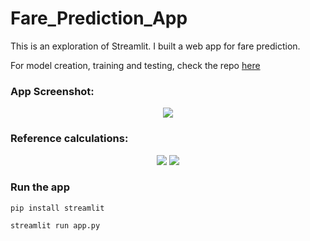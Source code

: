 # Fare_Prediction_App

This is an exploration of Streamlit. I built a web app for fare prediction.

For model creation, training and testing, check the repo [here](https://github.com/SwamiKannan/NYC-taxi-fares)

### App Screenshot:
<p align="center">
<img src="https://github.com/SwamiKannan/Fare_Prediction_App/blob/main/app_screenshot.png">
</p>

### Reference calculations:
<p align="center">
<img src="https://github.com/SwamiKannan/Fare_Prediction_App/blob/main/jupyter_note_1.PNG">
<img src="https://github.com/SwamiKannan/Fare_Prediction_App/blob/main/jupyter_note_2.PNG">
</p>

### Run the app
```
pip install streamlit
```

```
streamlit run app.py
```

